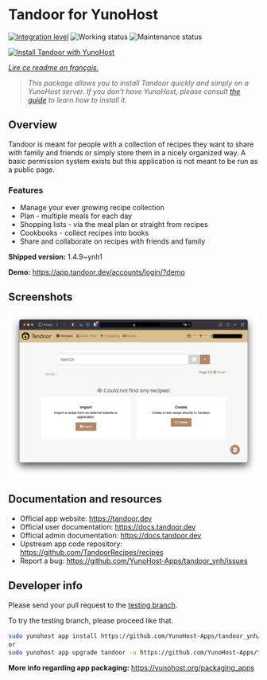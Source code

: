 <!--
N.B.: This README was automatically generated by https://github.com/YunoHost/apps/tree/master/tools/README-generator
It shall NOT be edited by hand.
-->

# Tandoor for YunoHost

[![Integration level](https://dash.yunohost.org/integration/tandoor.svg)](https://dash.yunohost.org/appci/app/tandoor) ![Working status](https://ci-apps.yunohost.org/ci/badges/tandoor.status.svg) ![Maintenance status](https://ci-apps.yunohost.org/ci/badges/tandoor.maintain.svg)

[![Install Tandoor with YunoHost](https://install-app.yunohost.org/install-with-yunohost.svg)](https://install-app.yunohost.org/?app=tandoor)

*[Lire ce readme en français.](./README_fr.md)*

> *This package allows you to install Tandoor quickly and simply on a YunoHost server.
If you don't have YunoHost, please consult [the guide](https://yunohost.org/#/install) to learn how to install it.*

## Overview

Tandoor is meant for people with a collection of recipes they want to share with family and friends or simply store them in a nicely organized way. A basic permission system exists but this application is not meant to be run as a public page.

### Features

- Manage your ever growing recipe collection
- Plan - multiple meals for each day
- Shopping lists - via the meal plan or straight from recipes
- Cookbooks - collect recipes into books
- Share and collaborate on recipes with friends and family

**Shipped version:** 1.4.9~ynh1

**Demo:** https://app.tandoor.dev/accounts/login/?demo

## Screenshots

![Screenshot of Tandoor](./doc/screenshots/example.jpg)

## Documentation and resources

* Official app website: <https://tandoor.dev>
* Official user documentation: <https://docs.tandoor.dev>
* Official admin documentation: <https://docs.tandoor.dev>
* Upstream app code repository: <https://github.com/TandoorRecipes/recipes>
* Report a bug: <https://github.com/YunoHost-Apps/tandoor_ynh/issues>

## Developer info

Please send your pull request to the [testing branch](https://github.com/YunoHost-Apps/tandoor_ynh/tree/testing).

To try the testing branch, please proceed like that.

``` bash
sudo yunohost app install https://github.com/YunoHost-Apps/tandoor_ynh/tree/testing --debug
or
sudo yunohost app upgrade tandoor -u https://github.com/YunoHost-Apps/tandoor_ynh/tree/testing --debug
```

**More info regarding app packaging:** <https://yunohost.org/packaging_apps>
